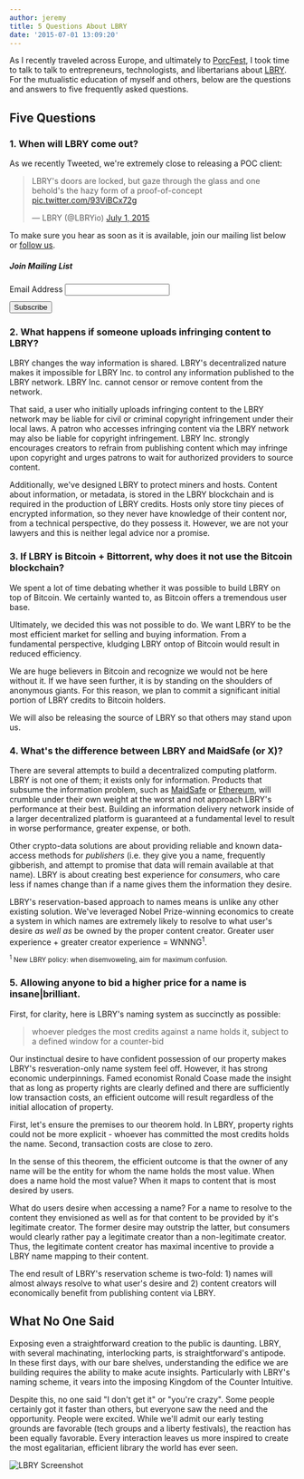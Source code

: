 ```yaml
---
author: jeremy
title: 5 Questions About LBRY
date: '2015-07-01 13:09:20'
---
```


As I recently traveled across Europe, and ultimately to [PorcFest](www.porcfest.com), I took time to talk to talk to entrepreneurs, technologists, and libertarians about [LBRY](http://lbry.io). For the mutualistic education of myself and others, below are the questions and answers to five frequently asked questions.

## Five Questions

### 1. When will LBRY come out?

 As we recently Tweeted, we're extremely close to releasing a POC client:

 <blockquote class="twitter-tweet" data-lang="en"><p lang="en" dir="ltr">LBRY&#39;s doors are locked, but gaze through the glass and one behold&#39;s the hazy form of a proof-of-concept <a href="http://t.co/93ViBCx72g">pic.twitter.com/93ViBCx72g</a></p>&mdash; LBRY (@LBRYio) <a href="https://twitter.com/LBRYio/status/616333374878281728">July 1, 2015</a></blockquote>
<script async src="//platform.twitter.com/widgets.js" charset="utf-8"></script>

 To make sure you hear as soon as it is available, join our mailing list below or
[follow us](https://twitter.com/lbry_io).

##### Join Mailing List

<div id="mc_embed_signup">
<form action="//lbry.us9.list-manage.com/subscribe/post?u=6dff893a9da0ab62d6704afc9&amp;id=7b74c90030" method="post" id="mc-embedded-subscribe-form" name="mc-embedded-subscribe-form" class="validate" target="_blank" novalidate>
    <div id="mc_embed_signup_scroll" >
      <div class="mc-field-group" style="margin-bottom: 10px">
        	<label for="mce-EMAIL">Email Address </label>
        	<input type="email" value="" name="EMAIL" class="required email" id="mce-EMAIL">
      </div>
      <div style="position: absolute; left: -5000px;"><input type="text" name="b_6dff893a9da0ab62d6704afc9_7b74c90030" tabindex="-1" value=""></div>
      <div class="clear"><input type="submit" value="Subscribe" name="subscribe" id="mc-embedded-subscribe" class="button"></div>
    </div>
  </form>
</div>


### 2. What happens if someone uploads infringing content to LBRY?
 LBRY changes the way information is shared. LBRY's decentralized nature makes it impossible for LBRY Inc. to control any information published to the LBRY network. LBRY Inc. cannot censor or remove content from the network.

 That said, a user who initially uploads infringing content to the LBRY network may be liable for civil or criminal copyright infringement under their local laws. A patron who accesses infringing content via the LBRY network may also be liable for copyright infringement. LBRY Inc. strongly encourages creators to refrain from publishing content which may infringe upon copyright and urges patrons to wait for authorized providers to source content.

Additionally, we've designed LBRY to protect miners and hosts. Content about information, or metadata, is stored in the LBRY blockchain and is required in the production of LBRY credits. Hosts only store tiny pieces of encrypted information, so they never have knowledge of their content nor, from a technical perspective, do they possess it. However, we are not your lawyers and this is neither legal advice nor a promise.

### 3. If LBRY is Bitcoin + Bittorrent, why does it not use the Bitcoin blockchain?

 We spent a lot of time debating whether it was possible to build LBRY on top of Bitcoin. We certainly wanted to, as Bitcoin offers a tremendous user base.

 Ultimately, we decided this was not possible to do. We want LBRY to be the most efficient market for selling and buying information. From a fundamental perspective, kludging LBRY ontop of Bitcoin would result in reduced efficiency.

 We are huge believers in Bitcoin and recognize we would not be here without it. If we have seen further, it is by standing on the shoulders of anonymous giants. For this reason, we plan to commit a significant initial portion of LBRY credits to Bitcoin holders.

We will also be releasing the source of LBRY so that others may stand upon us.

### 4. What's the difference between LBRY and MaidSafe (or X)?

 There are several attempts to build a decentralized computing platform. LBRY is not one of them; it exists only for information. Products that subsume the information problem, such as [MaidSafe](www.maidsafe.com) or [Ethereum](www.ethereum.org), will crumble under their own weight at the worst and not approach LBRY's performance at their best. Building an information delivery network inside of a larger decentralized platform is guaranteed at a fundamental level to result in worse performance, greater expense, or both.

Other crypto-data solutions are about providing reliable and known data-access methods for *publishers* (i.e. they give you a name, frequently gibberish, and attempt to promise that data will remain available at that name). LBRY is about creating best experience for *consumers*, who care less if names change than if a name gives them the information they desire.

LBRY's reservation-based approach to names means is unlike any other existing solution. We've leveraged Nobel Prize-winning economics to create a system in which names are extremely likely to resolve to what user's desire *as well as* be owned by the proper content creator. Greater user experience + greater creator experience = WNNNG<sup>1</sup>.

 <small><sup>1</sup> New LBRY policy: when disemvoweling, aim for maximum confusion. </small>

### 5. **Allowing anyone to bid a higher price for a name is insane|brilliant.**

First, for clarity, here is LBRY's naming system as succinctly as possible:

> whoever pledges the most credits against a name holds it, subject to a defined window for a counter-bid

 Our instinctual desire to have confident possession of our property makes LBRY's resveration-only name system feel off. However, it has strong economic underpinnings. Famed economist Ronald Coase made the insight that as long as property rights are clearly defined and there are sufficiently low transaction costs, an efficient outcome will result regardless of the initial allocation of property.

 First, let's ensure the premises to our theorem hold. In LBRY, property rights could not be more explicit - whoever has committed the most credits holds the name. Second, transaction costs are close to zero.

 In the sense of this theorem, the efficient outcome is that the owner of any name will be the entity for whom the name holds the most value. When does a name hold the most value? When it maps to content that is most desired by users.

What do users desire when accessing a name? For a name to resolve to the content they envisioned as well as for that content to be provided by it's legitimate creator. The former desire may outstrip the latter, but consumers would clearly rather pay a legitimate creator than a non-legitimate creator. Thus, the legitimate content creator has maximal incentive to provide a LBRY name mapping to their content.

The end result of LBRY's reservation scheme is two-fold: 1) names will almost always resolve to what user's desire and 2) content creators will economically benefit from publishing content via LBRY.

## What No One Said

Exposing even a straightforward creation to the public is daunting. LBRY, with several machinating, interlocking parts, is straightforward's antipode. In these first days, with our bare shelves, understanding the edifice we are building requires the ability to make acute insights. Particularly with LBRY's naming scheme, it vears into the imposing Kingdom of the Counter Intuitive.

Despite this, no one said "I don't get it" or "you're crazy". Some people certainly got it faster than others, but everyone saw the need and the opportunity. People were excited. While we'll admit our early testing grounds are favorable (tech groups and a liberty festivals), the reaction has been equally favorable. Every interaction leaves us more inspired to create the most egalitarian, efficient library the world has ever seen.

![LBRY Screenshot](https://pbs.twimg.com/media/CI2n8ClWsAAFlrG.png)